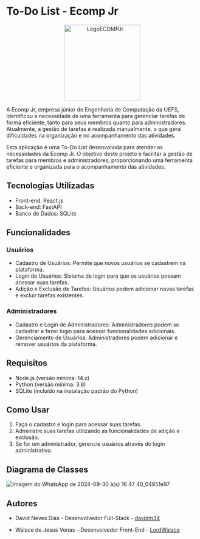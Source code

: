 # To-Do List - Ecomp Jr
<!-- Por enquanto e isso -->
<p align="center">
  <img src="https://camo.githubusercontent.com/db980c646602a9606321a9c0e27177897567980838481e8a94d709d7fdc4d8cf/68747470733a2f2f696d6775722e636f6d2f38446a53576a582e706e67" alt="LogoECOMPJr" width="200"/>
</p>

A Ecomp Jr, empresa júnior de Engenharia de Computação da UEFS, identificou a necessidade de uma ferramenta para gerenciar tarefas de forma eficiente, tanto para seus membros quanto para administradores. Atualmente, a gestão de tarefas é realizada manualmente, o que gera dificuldades na organização e no acompanhamento das atividades.

Esta aplicação é uma To-Do List desenvolvida para atender as necessidades da Ecomp Jr. O objetivo deste projeto é facilitar a gestão de tarefas para membros e administradores, proporcionando uma ferramenta eficiente e organizada para o acompanhamento das atividades.

## Tecnologias Utilizadas
- Front-end: React.js
- Back-end: FastAPI
- Banco de Dados: SQLite

## Funcionalidades
 ### Usuários 
- Cadastro de Usuários: Permite que novos usuários se cadastrem na plataforma.
- Login de Usuários: Sistema de login para que os usuários possam acessar suas tarefas.
- Adição e Exclusão de Tarefas: Usuários podem adicionar novas tarefas e excluir tarefas existentes.

 ### Administradores
- Cadastro e Login de Administradores: Administradores podem se cadastrar e fazer login para acessar funcionalidades adicionais.
- Gerenciamento de Usuários: Administradores podem adicionar e remover usuários da plataforma.

## Requisitos
- Node.js (versão mínima: 14.x) 
- Python (versão mínima: 3.8) 
- SQLite (incluído na instalação padrão do Python)
<!--
## Instalação
### Front-end
 Imagens do passo a passo caso tenha
 Não e necessario fazer nenhuma instalação apenas baixar os repositorios
 ### Back-end 
 Imagens do passo a passo caso tenha 
 Não fizeram o backend
-->
## Como Usar
<!--1. Acesse a aplicação pelo navegador em [Local Host](http://localhost:3000) (padrão do React). Colocar o link do nosso -->
1. Faça o cadastro e login para acessar suas tarefas.
2. Administre suas tarefas utilizando as funcionalidades de adição e exclusão.
3. Se for um administrador, gerencie usuários através do login administrativo.

<!--## Protótipo -->
<!-- O design e a funcionalidade da landing page foram prototipados utilizando o Figma. Confira o protótipo completo <!--[aqui](Link Do projeto).-->
<!-- Caso tenha -->

## Diagrama de Classes
![Imagem do WhatsApp de 2024-09-30 à(s) 16 47 40_04951e97](https://github.com/user-attachments/assets/f13f1f10-a876-4911-a896-7b670a5f3813)

<!--## Commits Padronizados -->
<!-- Utilize a convenção de commits padronizados para garantir uma documentação clara e consistente do histórico do projeto. --> 

<!--## Segurança -->
<!-- As senhas dos usuários são armazenadas utilizando Hashing seguro para garantir a proteção dos dados.  -->

## Autores

- David Neves Dias - Desenvolvedor Full-Stack - [davidm34](https://github.com/davidm34)
<!-- Nome - Desenvolvedor Full-Stack - [GitHub](Link)-->
- Walace de Jesus Venas - Desenvolvedor Front-End - [LordWalace](https://github.com/LordWalace)

<!--## Licença -->
<!-- Caso tenha ou precise -->
